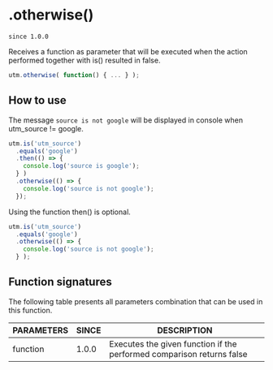 # .otherwise()

`since 1.0.0`

Receives a function as parameter that will be executed when the action performed together with is() resulted in false.

```js
utm.otherwise( function() { ... } );
```

## How to use

The message `source is not google` will be displayed in console when utm_source != google.

```js
utm.is('utm_source')
  .equals('google')
  .then(() => {
    console.log('source is google');
  } )
  .otherwise(() => {
    console.log('source is not google');
  });
```

Using the function then() is optional.

```js
utm.is('utm_source')
  .equals('google')
  .otherwise(() => {
    console.log('source is not google');
  } );
```

## Function signatures

The following table presents all parameters combination that can be used in this function.

| PARAMETERS | SINCE | DESCRIPTION |
| ---------- | ----- | ----------- |
| function   | 1.0.0 | Executes the given function if the performed comparison returns false |
